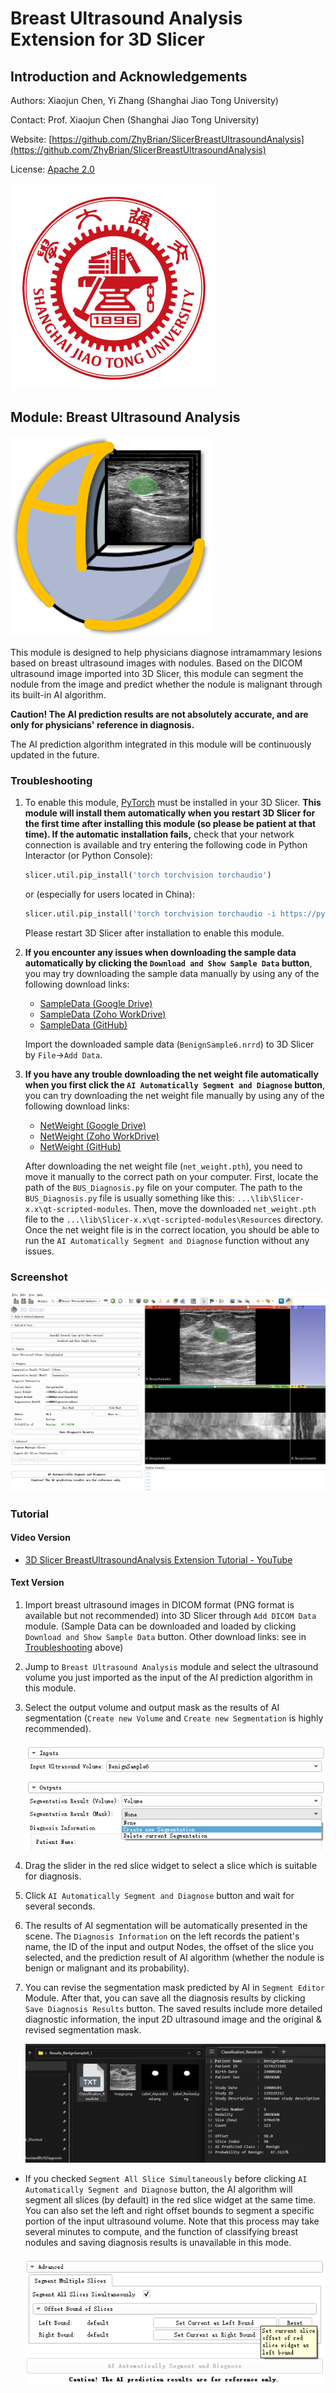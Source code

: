 # Breast Ultrasound Analysis Extension for 3D Slicer

## Introduction and Acknowledgements

Authors: Xiaojun Chen, Yi Zhang (Shanghai Jiao Tong University)

Contact: Prof. Xiaojun Chen (Shanghai Jiao Tong University)

Website: [https://github.com/ZhyBrian/SlicerBreastUltrasoundAnalysis](https://github.com/ZhyBrian/SlicerBreastUltrasoundAnalysis)

License: [Apache 2.0](https://www.apache.org/licenses/LICENSE-2.0)

<img src="./Screenshots/SJTU.png" alt="BUS_Diagnosis"  />

## Module: Breast Ultrasound Analysis

<img src="./BUS_Diagnosis.png" alt="BUS_Diagnosis"/>

This module is designed to help physicians diagnose intramammary lesions based on breast ultrasound images with nodules. Based on the DICOM ultrasound image imported into 3D Slicer, this module can segment the nodule from the image and predict whether the nodule is malignant through its built-in AI algorithm.

**Caution! The AI prediction results are not absolutely accurate, and are only for physicians' reference in diagnosis.**

The AI prediction algorithm integrated in this module will be continuously updated in the future.



### Troubleshooting

1. To enable this module, [PyTorch](https://pytorch.org/) must be installed in your 3D Slicer. **This module will install them automatically when you restart 3D Slicer for the first time after installing this module (so please be patient at that time). If the automatic installation fails,** check that your network connection is available and try entering the following code in Python Interactor (or Python Console): 

   ```python
   slicer.util.pip_install('torch torchvision torchaudio')
   ```

   or (especially for users located in China):

   ```python
   slicer.util.pip_install('torch torchvision torchaudio -i https://pypi.tuna.tsinghua.edu.cn/simple')
   ```

   Please restart 3D Slicer after installation to enable this module.

2. **If you encounter any issues when downloading the sample data automatically by clicking the `Download and Show Sample Data` button**, you may try downloading the sample data manually by using any of the following download links:

   - [SampleData (Google Drive)](https://drive.google.com/file/d/11eTC9-WLjop39a3g7HRrhIL-5gnQQ0Ay/view?usp=sharing)
   - [SampleData (Zoho WorkDrive)](https://workdrive.zohopublic.com.cn/external/dabf8daab93df121bd0b8ff01203060e10a1de4542ece205bbbe23e4a379c816/download)
   - [SampleData (GitHub)](https://github.com/ZhyBrian/SlicerBreastUltrasoundAnalysis/releases/download/v0.0.1/BenignSample6.nrrd)

   Import the downloaded sample data (`BenignSample6.nrrd`) to 3D Slicer by `File`->`Add Data`.

3. **If you have any trouble downloading the net weight file automatically when you first click the `AI Automatically Segment and Diagnose` button**, you can try downloading the net weight file manually by using any of the following download links: 

   - [NetWeight (Google Drive)](https://drive.google.com/file/d/1c1dZo6lfaohfrtFFJZhODXNw1-gZr6_P/view?usp=share_link)
   - [NetWeight (Zoho WorkDrive)](https://workdrive.zohopublic.com.cn/external/fc5868a16789095cfab4d0011bb70578a26d7b3a59a30e4d41cf12fb82f02508/download)
   - [NetWeight (GitHub)](https://github.com/ZhyBrian/SlicerBreastUltrasoundAnalysis/releases/download/v0.0.1/net_weight.pth)
   
   After downloading the net weight file (`net_weight.pth`), you need to move it manually to the correct path on your computer. First, locate the path of the `BUS_Diagnosis.py` file on your computer. The path to the `BUS_Diagnosis.py` file is usually something like this: `...\lib\Slicer-x.x\qt-scripted-modules`. Then, move the downloaded `net_weight.pth` file to the `...\lib\Slicer-x.x\qt-scripted-modules\Resources` directory. Once the net weight file is in the correct location, you should be able to run the `AI Automatically Segment and Diagnose` function without any issues.
   
   

### Screenshot

![overview](./Screenshots/overview.png)



### Tutorial

#### Video Version

- [3D Slicer BreastUltrasoundAnalysis Extension Tutorial - YouTube](https://www.youtube.com/watch?v=-8aWt-vl0N0)

#### Text Version

1. Import breast ultrasound images in DICOM format (PNG format is available but not recommended) into 3D Slicer through `Add DICOM Data` module. (Sample Data can be downloaded and loaded by clicking `Download and Show Sample Data` button. Other download links: see in [Troubleshooting](#Troubleshooting) above)

2. Jump to `Breast Ultrasound Analysis` module and select the ultrasound volume you just imported as the input of the AI prediction algorithm in this module.

3. Select the output volume and output mask as the results of AI segmentation (`Create new Volume` and `Create new Segmentation` is highly recommended).

   ![input&output](./Screenshots/input&output.png)

4. Drag the slider in the red slice widget to select a slice which is suitable for diagnosis.

5. Click `AI Automatically Segment and Diagnose` button and wait for several seconds.

6. The results of AI segmentation will be automatically presented in the scene. The `Diagnosis Information` on the left records the patient's name, the ID of the input and output Nodes, the offset of the slice you selected, and the prediction result of AI algorithm  (whether the nodule is benign or malignant and its probability).

7. You can revise the segmentation mask predicted by AI in `Segment Editor` Module. After that, you can save all the diagnosis results by clicking `Save Diagnosis Results` button. The saved results include more detailed diagnostic information, the input 2D ultrasound image and the original & revised segmentation mask.

   ![saveResults](./Screenshots/saveResults.png)

- If you checked `Segment All Slice Simultaneously` before clicking `AI Automatically Segment and Diagnose` button, the AI algorithm will segment all slices (by default) in the red slice widget at the same time. You can also set the left and right offset bounds to segment a specific portion of the input ultrasound volume. Note that this process may take several minutes to compute, and the function of classifying breast nodules and saving diagnosis results is unavailable in this mode.

  ![segmentMultiple](./Screenshots/segmentMultiple.png)
